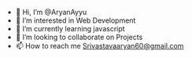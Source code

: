 - 👋 Hi, I’m @AryanAyyu
- 👀 I’m interested in Web Development
- 🌱 I’m currently learning javascript
- 💞️ I’m looking to collaborate on Projects
- 📫 How to reach me Srivastavaaryan60@gmail.com

<!---
AryanAyyu/AryanAyyu is a ✨ special ✨ repository because its `README.md` (this file) appears on your GitHub profile.
You can click the Preview link to take a look at your changes.
--->
